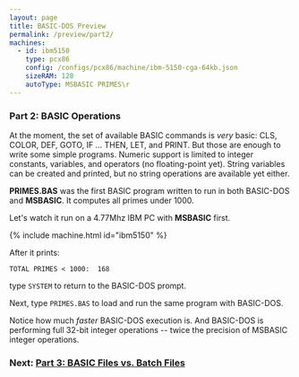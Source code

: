 ```yaml
---
layout: page
title: BASIC-DOS Preview
permalink: /preview/part2/
machines:
  - id: ibm5150
    type: pcx86
    config: /configs/pcx86/machine/ibm-5150-cga-64kb.json
    sizeRAM: 128
    autoType: MSBASIC PRIMES\r
---
```


### Part 2: BASIC Operations

At the moment, the set of available BASIC commands is *very* basic: CLS, COLOR,
DEF, GOTO, IF ... THEN, LET, and PRINT.  But those are enough to write some
simple programs.  Numeric support is limited to integer constants, variables,
and operators (no floating-point yet).  String variables can be created and
printed, but no string operations are available yet either.

**PRIMES.BAS** was the first BASIC program written to run in both BASIC-DOS and
**MSBASIC**.  It computes all primes under 1000.

Let's watch it run on a 4.77Mhz IBM PC with **MSBASIC** first.

{% include machine.html id="ibm5150" %}

After it prints:

    TOTAL PRIMES < 1000:  168

type `SYSTEM` to return to the BASIC-DOS prompt.

Next, type `PRIMES.BAS` to load and run the same program with BASIC-DOS.

Notice how much *faster* BASIC-DOS execution is.  And BASIC-DOS is performing
full 32-bit integer operations -- twice the precision of MSBASIC integer
operations.

### Next: [Part 3: BASIC Files vs. Batch Files](../part3/)
